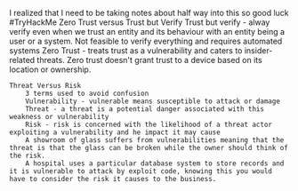 I realized that I need to be taking notes about half way into this so good luck
#TryHackMe 
	Zero Trust versus Trust but Verify 
		Trust but verify - alway verify even when we trust an entity and its behaviour with an entity being a user or a system. Not feasible to verify everything and requires automated systems 
		Zero Trust - treats trust as a vulnerability and caters to insider-related threats. Zero trust doesn't grant trust to a device based on its location or ownership. 


	Threat Versus Risk
		3 terms used to avoid confusion
		Vulnerability - vulnerable means susceptible to attack or damage
		Threat - a threat is a potential danger associated with this weakness or vulnerability 
		Risk - risk is concerned with the likelihood of a threat actor exploiting a vulnerability and he impact it may cause
		A showroom of glass suffers from vulnerabilities meaning that the threat is that the glass can be broken while the owner should think of the risk. 
		A hospital uses a particular database system to store records and it is vulnerable to attack by exploit code, knowing this you would have to consider the risk it causes to the business.